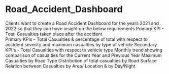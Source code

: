 # Road_Accident_Dashboard
  Clients want to create a Road Accident Dashboard for the years 2021 and 2022 so that they can have insight on the below requirements 
Primary KPI - Total Casualties taken place after the accident  
Primary KPIs - Total Casualties & percentage of total with respect to accident severity and maximum casualties by type of vehicle 
Secondary KPI's - Total Casualties with respect to vehicle type 
Monthly trend showing comparison of casualties for the Current Year and Previous Year 
Maximum Casualties by Road Type
 Distribution of total casualties by Road Surface
 Relation between Casualties by Area/ Location & by Day/Night
 

